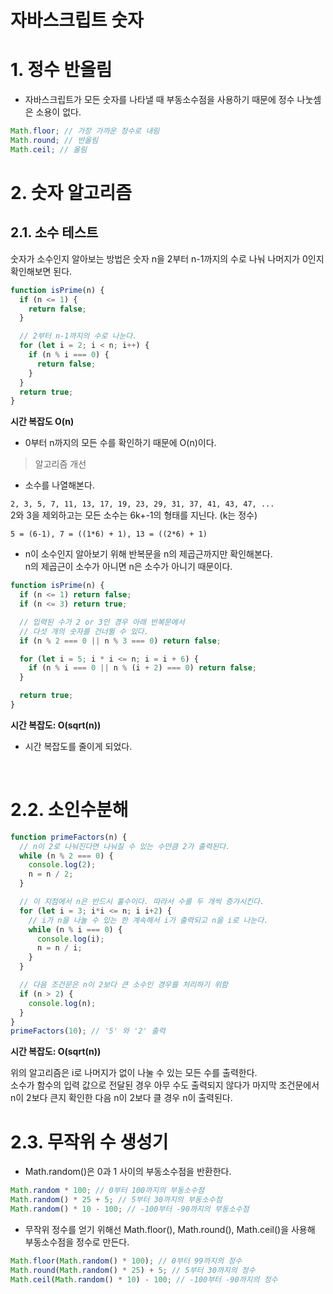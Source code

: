 # 자바스크립트 숫자

# 1. 정수 반올림

- 자바스크립트가 모든 숫자를 나타낼 때 부동소수점을 사용하기 때문에 정수 나눗셈은 소용이 없다.

```javascript
Math.floor; // 가장 가까운 정수로 내림
Math.round; // 반올림
Math.ceil; // 올림
```

# 2. 숫자 알고리즘

## 2.1. 소수 테스트

숫자가 소수인지 알아보는 방법은 숫자 n을 2부터 n-1까지의 수로 나눠 나머지가 0인지 확인해보면 된다.

```javascript
function isPrime(n) {
  if (n <= 1) {
    return false;
  }

  // 2부터 n-1까지의 수로 나눈다.
  for (let i = 2; i < n; i++) {
    if (n % i === 0) {
      return false;
    }
  }
  return true;
}
```

**시간 복잡도 O(n)**

- 0부터 n까지의 모든 수를 확인하기 때문에 O(n)이다.

> 알고리즘 개선

- 소수를 나열해본다.<br>

`2, 3, 5, 7, 11, 13, 17, 19, 23, 29, 31, 37, 41, 43, 47, ...`
<br>
2와 3을 제외하고는 모든 소수는 6k+-1의 형태를 지닌다. (k는 정수)

`5 = (6-1), 7 = ((1*6) + 1), 13 = ((2*6) + 1)`

- n이 소수인지 알아보기 위해 반복문을 n의 제곱근까지만 확인해본다.
  <br> n의 제곱근이 소수가 아니면 n은 소수가 아니기 때문이다.

```javascript
function isPrime(n) {
  if (n <= 1) return false;
  if (n <= 3) return true;

  // 입력된 수가 2 or 3인 경우 아래 반복문에서
  // 다섯 개의 숫자를 건너뛸 수 있다.
  if (n % 2 === 0 || n % 3 === 0) return false;

  for (let i = 5; i * i <= n; i = i + 6) {
    if (n % i === 0 || n % (i + 2) === 0) return false;
  }

  return true;
}
```

**시간 복잡도: O(sqrt(n))**

- 시간 복잡도를 줄이게 되었다.

<br>

# 2.2. 소인수분해

```javascript
function primeFactors(n) {
  // n이 2로 나눠진다면 나눠질 수 있는 수만큼 2가 출력된다.
  while (n % 2 === 0) {
    console.log(2);
    n = n / 2;
  }

  // 이 지점에서 n은 반드시 홀수이다. 따라서 수를 두 개씩 증가시킨다.
  for (let i = 3; i*i <= n; i i+2) {
    // i가 n을 나눌 수 있는 한 계속해서 i가 출력되고 n을 i로 나눈다.
    while (n % i === 0) {
      console.log(i);
      n = n / i;
    }
  }

  // 다음 조건문은 n이 2보다 큰 소수인 경우를 처리하기 위함
  if (n > 2) {
    console.log(n);
  }
}
primeFactors(10); // '5' 와 '2' 출력
```

**시간 복잡도: O(sqrt(n))**

위의 알고리즘은 i로 나머지가 없이 나눌 수 있는 모든 수를 출력한다.<br>소수가 함수의 입력 값으로 전달된 경우 아무 수도 출력되지 않다가 마지막 조건문에서 n이 2보다 큰지 확인한 다음 n이 2보다 클 경우 n이 출력된다.

# 2.3. 무작위 수 생성기

- Math.random()은 0과 1 사이의 부동소수점을 반환한다.

```javascript
Math.random * 100; // 0부터 100까지의 부동소수점
Math.random() * 25 + 5; // 5부터 30까지의 부동소수점
Math.random() * 10 - 100; // -100부터 -90까지의 부동소수점
```

- 무작위 정수를 얻기 위해선 Math.floor(), Math.round(), Math.ceil()을 사용해 부동소수점을 정수로 만든다.

```javascript
Math.floor(Math.random() * 100); // 0부터 99까지의 정수
Math.round(Math.random() * 25) + 5; // 5부터 30까지의 정수
Math.ceil(Math.random() * 10) - 100; // -100부터 -90까지의 정수
```
